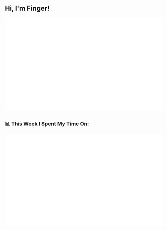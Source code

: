 <h2> Hi, I'm Finger!</h2>

<img align="right" src="https://raw.githubusercontent.com/spianmo/github-stats/master/generated/overview.svg#gh-light-mode-only">

<!-- <img align="right" height="160em" src="https://github-readme-stats-eight-theta.vercel.app/api/top-langs/?username=spianmo&layout=compact&langs_count=8&theme=algolia"/>	 -->
	
```go
package main

type Me struct {
	Name   string
	Job    string
	Code   string
	Skills string
}

func main() {
	me := &Me{
		Name:   "Finger",
		Job:    "Client-side Engineer",
		Code:   "Java, Kotlin, C#, Rust and C++ and Others",
		Skills: "Android, Security, Cross-platform client, NLP, CV, ASR ^o^",
	}
	_ = me
}
```


<h3>📊 This Week I Spent My Time On:</h3>
<img align='right' src="https://raw.githubusercontent.com/spianmo/github-stats/master/generated/languages.svg#gh-light-mode-only">

<!--START_SECTION:waka-->

```txt
Kotlin                 1 hr 41 mins    ███████▒░░░░░░░░░░░░░░░░░   29.68 %
TypeScript             1 hr 3 mins     ████▓░░░░░░░░░░░░░░░░░░░░   18.47 %
XML                    50 mins         ███▓░░░░░░░░░░░░░░░░░░░░░   14.82 %
JSON                   47 mins         ███▒░░░░░░░░░░░░░░░░░░░░░   13.83 %
Properties             23 mins         █▓░░░░░░░░░░░░░░░░░░░░░░░   06.93 %
```

<!--END_SECTION:waka-->

